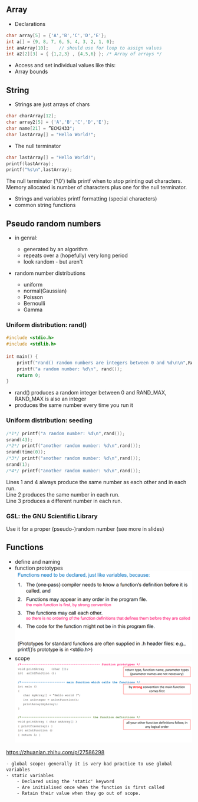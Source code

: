 ## Array
- Declarations
```c
char array[5] = {'A','B','C','D','E'};
int a[] = {9, 8, 7, 6, 5, 4, 3, 2, 1, 0};
int anArray[10];	// should use for loop to assign values
int a2[2][3] = { {1,2,3} , {4,5,6} }; /* Array of arrays */
```

- Access and set individual values like this:
- Array bounds

## String
- Strings are just arrays of chars
```c
char charArray[12];
char array2[5] = {'A','B','C','D','E'};
char name[21] = ”ECM2433";
char lastArray[] = "Hello World!";
```

- The null terminator
```c
char lastArray[] = "Hello World!";
printf(lastArray);
printf("%s\n",lastArray);
```

The null terminator (‘\0’) tells printf when to stop printing out characters.  
Memory allocated is number of characters plus one for the null terminator.

- Strings and variables printf formatting (special characters)
- common string functions

## Pseudo random numbers
- in genral:
	- generated by an algorithm
	- repeats over a (hopefully) very long period
	- look random - but aren't

- random number distributions
	- uniform
	- normal(Gaussian)
	- Poisson
	- Bernoulli
	- Gamma

### Uniform distribution: rand()
```c
#include <stdio.h>
#include <stdlib.h>

int main() {
	printf("rand() random numbers are integers between 0 and %d\n\n",RAND_MAX);
	printf("a random number: %d\n", rand());
	return 0;
}
```

- rand() produces a random integer between 0 and RAND_MAX, RAND_MAX is also an integer  
-  produces the same number every time you run it

### Uniform distribution: seeding
```c
/*1*/ printf("a random number: %d\n",rand());
srand(43);
/*2*/ printf("another random number: %d\n",rand());
srand(time(0));
/*3*/ printf("another random number: %d\n",rand());
srand(1);
/*4*/ printf("another random number: %d\n",rand());
```
Lines 1 and 4 always produce the same number as each other and in each run.  
Line 2 produces the same number in each run.  
Line 3 produces a different number in each run.  

### GSL: the GNU Scientific Library
Use it for a proper (pseudo-)random number (see more in slides)

## Functions
- define and naming
- function prototypes  
![avatar](https://github.com/kechenkristin/ECM2433/blob/main/img/week2/fprototype.png)
- scope
![avatar](https://github.com/kechenkristin/ECM2433/blob/main/img/week2/fscope.png)

https://zhuanlan.zhihu.com/p/27586298  

	- global scope: generally it is very bad practice to use global variables
	- static variables
		- Declared using the 'static' keyword
		- Are initialised once when the function is first called
		- Retain their value when they go out of scope.
